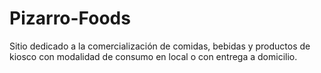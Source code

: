 # Pizarro-Foods
Sitio dedicado a la comercialización de comidas, bebidas y productos de kiosco con modalidad de consumo en local o con entrega a domicilio.
